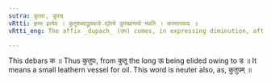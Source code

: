 ```yaml
---
sutra: कुत्वाः, डुपच्
vRtti: हृस्व इत्येव । कुतूशब्दाद्ध्रस्वत्वे द्योत्ये डुपच्प्रत्ययो भवति । कस्यापवादः ॥
vRtti_eng: The affix _dupach_ (उप) comes, in expressing diminution, after the word _kutu_ 'a jar'.

---
```

This debars क ॥ Thus कुतुपः, from कुतू the long ऊ being elided owing to ड ॥ It means a small leathern vessel for oil. This word is neuter also, as, कुतुपम् ॥